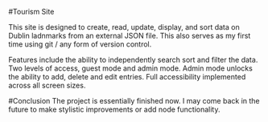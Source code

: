 #Tourism Site

This site is designed to create, read, update, display, and sort data on Dublin ladnmarks from an external JSON file.
This also serves as my first time using git / any form of version control.

Features include the ability to independently search sort and filter the data.
Two levels of access, guest mode and admin mode. Admin mode unlocks the ability to add, delete and edit entries.
Full accessibility implemented across all screen sizes.


#Conclusion
The project is essentially finished now. I may come back in the future to make stylistic improvements or add node functionality.


